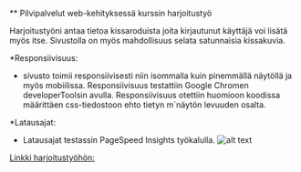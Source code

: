 ** Pilvipalvelut web-kehityksessä kurssin harjoitustyö

Harjoitustyöni antaa tietoa kissaroduista joita kirjautunut käyttäjä voi lisätä  myös itse. 
Sivustolla on myös mahdollisuus selata satunnaisia kissakuvia.

*Responsiivisuus:
- sivusto toimii responsiivisesti niin isommalla kuin pinemmällä näytöllä ja myös mobiilissa.
  Responsiivisuus testattiin Google Chromen developerToolsin avulla.
  Responsiivisuus otettiin huomioon koodissa määrittäen css-tiedostoon ehto tietyn m´näytön levuuden osalta.

*Latausajat:
- Latausajat testassin PageSpeed Insights työkalulla.
![alt text]()

[Linkki harjoitustyöhön:](./Kissatietoa/index.html) 

